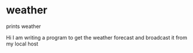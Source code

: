 # weather
prints weather

Hi I am writing a program to get the weather forecast and broadcast it from my local host

